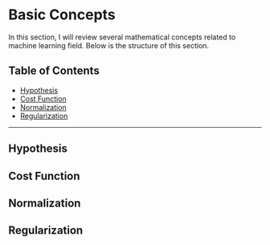 # Basic Concepts

In this section, I will review several mathematical concepts related to machine learning field. 
Below is the structure of this section.


## Table of Contents

* [Hypothesis](#Hypothesis)
* [Cost Function](#Cost-Function)
* [Normalization](#Normalization)
* [Regularization](#Regularization)

----
## Hypothesis

## Cost Function

## Normalization

## Regularization
